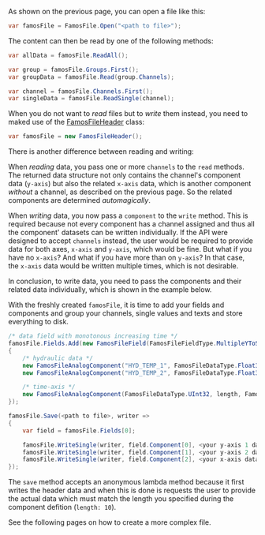 As shown on the previous page, you can open a file like this:

```cs
var famosFile = FamosFile.Open("<path to file>");
```

The content can then be read by one of the following methods:

```cs
var allData = famosFile.ReadAll();

var group = famosFile.Groups.First();
var groupData = famosFile.Read(group.Channels);

var channel = famosFile.Channels.First();
var singleData = famosFile.ReadSingle(channel);
```

When you do not want to _read_ files but to _write_ them instead, you need to maked use of the [FamosFileHeader](../../ImcFamosFile.FamosFileHeader.html) class:

```cs
var famosFile = new FamosFileHeader();
```
There is another difference between reading and writing:

When _reading_ data, you pass one or more `channels` to the `read` methods. The returned data structure not only contains the channel's component data (`y-axis`) but also the related `x-axis` data, which is another component _without_ a channel, as described on the previous page. So the related components are determined _automagically_.

When _writing_ data, you now pass a `component` to the `write` method. This is required because not every component has a channel assigned and thus all the component' datasets can be written individually. If the API were designed to accept `channels` instead, the user would be required to provide data for both axes, `x-axis` and `y-axis`, which would be fine. But what if you have no `x-axis`? And what if you have more than on `y-axis`? In that case, the `x-axis` data would be written multiple times, which is not desirable.

In conclusion, to write data, you need to pass the components and their related data individually, which is shown in the example below.

With the freshly created `famosFile`, it is time to add your fields and components and group your channels, single values and texts and store everything to disk.

```cs
/* data field with monotonous increasing time */
famosFile.Fields.Add(new FamosFileField(FamosFileFieldType.MultipleYToSingleMonotonousTime, new List<FamosFileComponent>()
{
    /* hydraulic data */
    new FamosFileAnalogComponent("HYD_TEMP_1", FamosFileDataType.Float32, length: 10),
    new FamosFileAnalogComponent("HYD_TEMP_2", FamosFileDataType.Float32, length: 10),

    /* time-axis */
    new FamosFileAnalogComponent(FamosFileDataType.UInt32, length, FamosFileComponentType.Secondary),
});

famosFile.Save(<path to file>, writer =>
{
    var field = famosFile.Fields[0];

    famosFile.WriteSingle(writer, field.Component[0], <your y-axis 1 data>);
    famosFile.WriteSingle(writer, field.Component[1], <your y-axis 2 data>);
    famosFile.WriteSingle(writer, field.Component[2], <your x-axis data>);
});
```

The `save` method accepts an anonymous lambda method because it first writes the header data and when this is done is requests the user to provide the actual data which must match the length you specified during the component defition (`length: 10`).

See the following pages on how to create a more complex file.